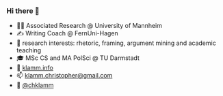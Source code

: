 ### Hi there 👋

- 👨‍🔬 Associated Research @ University of Mannheim
- ✍️ Writing Coach @ FernUni-Hagen
- 🤗 research interests: rhetoric, framing, argument mining and academic teaching
- 🎓 MSc CS and MA PolSci @ TU Darmstadt
- 👀 [klamm.info](klamm.info)
- 📫 klamm.christopher@gmail.com
- 🐤 [@chklamm](https://twitter.com/chklamm)
